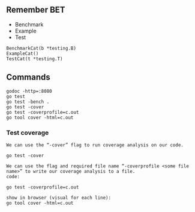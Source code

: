 ## Remember BET
- Benchmark
- Example
- Test

```
BenchmarkCat(b *testing.B)
ExampleCat()
TestCat(t *testing.T)
```

## Commands
```
godoc -http=:8080
go test
go test -bench .
go test -cover
go test -coverprofile=c.out
go tool cover -html=c.out
```


### Test coverage
```
We can use the “-cover” flag to run coverage analysis on our code.

go test -cover

We can use the flag and required file name “-coverprofile <some file name>” to write our coverage analysis to a file.
code:

go test -coverprofile=c.out

show in browser (visual for each line):
go tool cover -html=c.out
```
